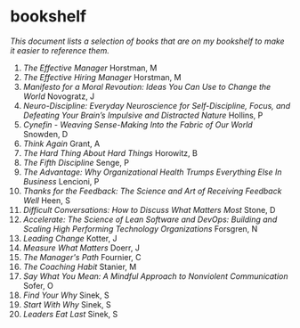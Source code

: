 # bookshelf

*This document lists a selection of books that are on my bookshelf to make it easier to reference them.*

1. *The Effective Manager* Horstman, M
2. *The Effective Hiring Manager* Horstman, M
3. *Manifesto for a Moral Revoution: Ideas You Can Use to Change the World* Novogratz, J
4. *Neuro-Discipline: Everyday Neuroscience for Self-Discipline, Focus, and Defeating Your Brain’s Impulsive and Distracted Nature* Hollins, P
5. *Cynefin - Weaving Sense-Making Into the Fabric of Our World* Snowden, D
6. *Think Again* Grant, A
7. *The Hard Thing About Hard Things* Horowitz, B
8. *The Fifth Discipline* Senge, P
9. *The Advantage: Why Organizational Health Trumps Everything Else In Business* Lencioni, P
10. *Thanks for the Feedback: The Science and Art of Receiving Feedback Well* Heen, S
11. *Difficult Conversations: How to Discuss What Matters Most* Stone, D
12. *Accelerate: The Science of Lean Software and DevOps: Building and Scaling High Performing Technology Organizations* Forsgren, N
13. *Leading Change* Kotter, J
14. *Measure What Matters* Doerr, J
15. *The Manager's Path* Fournier, C
16. *The Coaching Habit* Stanier, M
17. *Say What You Mean: A Mindful Approach to Nonviolent Communication* Sofer, O
18. *Find Your Why* Sinek, S
19. *Start With Why* Sinek, S
20. *Leaders Eat Last* Sinek, S
